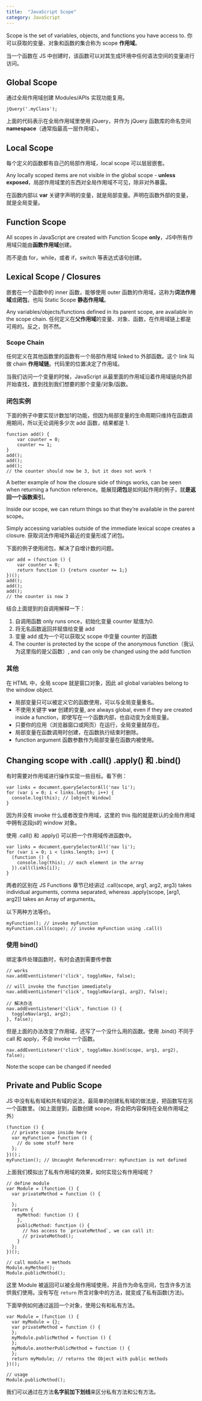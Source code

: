 ```yaml
---
title:  "JavaScript Scope"
category: JavaScript
---
```

Scope is the set of variables, objects, and functions you have access to. 你可以获取的变量、对象和函数的集合称为 scope **作用域**。

当一个函数在 JS 中创建时，该函数可以对其生成环境中任何语法空间的变量进行访问。

## Global Scope

通过全局作用域创建 Modules/APIs 实现功能复用。

    jQuery('.myClass');

上面的代码表示在全局作用域里使用 jQuery，并作为 jQuery 函数库的命名空间 **namespace**（通常指最高一层作用域）。

## Local Scope

每个定义的函数都有自己的局部作用域，local scope 可以层层嵌套。

Any locally scoped items are not visible in the global scope - **unless exposed**，局部作用域里的东西对全局作用域不可见，除非对外暴露。

在函数内部以 **var** 关键字声明的变量，就是局部变量。声明在函数外部的变量，就是全局变量。

<!--more-->

## Function Scope

All scopes in JavaScript are created with Function Scope **only**，JS中所有作用域只能由**函数作用域**创建。

而不是由 for，while，或者 if，switch 等表达式语句创建。

## Lexical Scope / Closures

嵌套在一个函数中的 inner 函数，能够使用 outer 函数的作用域，这称为**词法作用域**或**闭包**，也叫 Static Scope **静态作用域**。

Any variables/objects/functions defined in its parent scope, are available in the scope chain. 任何定义在**父作用域**的变量、对象、函数，在作用域链上都是可用的。反之，则不然。

### Scope Chain

任何定义在其他函数里的函数有一个局部作用域 linked to 外部函数。这个 link 叫做 chain **作用域链**。代码里的位置决定了作用域。

当我们访问一个变量的时候，JavaScript 从最里面的作用域沿着作用域链向外部开始查找，直到找到我们想要的那个变量/对象/函数。

### 闭包实例

下面的例子中要实现计数加1的功能，但因为局部变量的生命周期只维持在函数调用期间，所以无论调用多少次 add 函数，结果都是 1.

    function add() {
        var counter = 0;
        counter += 1;
    }
    add();
    add();
    add();
    // the counter should now be 3, but it does not work !

A better example of how the closure side of things works, can be seen when returning a function reference。能展现**闭包**是如何起作用的例子，就**是返回一个函数索引**。

Inside our scope, we can return things so that they’re available in the parent scope。

Simply accessing variables outside of the immediate lexical scope creates a closure. 获取词法作用域外最近的变量形成了闭包。

下面的例子使用闭包，解决了自增计数的问题。

    var add = (function () {
        var counter = 0;
        return function () {return counter += 1;}
    })();
    add();
    add();
    add();
    // the counter is now 3

结合上面提到的自调用解释一下：

1. 自调用函数 only runs once，初始化变量 counter 赋值为0.
2. 将无名函数返回并赋值给变量 add
3. 变量 add 成为一个可以获取父 scope 中变量 counter 的函数
4. The counter is protected by the scope of the anonymous function（我认为这里指的是父函数）, and can only be changed using the add function

### 其他

在 HTML 中，全局 scope 就是窗口对象，因此 all global variables belong to the window object.

+ 局部变量只可以被定义它的函数使用，可以与全局变量重名。
+ 不使用关键字 **var** 创建的变量, are always global, even if they are created inside a function，即使写在一个函数内部，也自动变为全局变量。
+ 只要你的应用（浏览器窗口或网页）在运行，全局变量就存在。
+ 局部变量在函数调用时创建，在函数执行结束时删除。
+ function argument 函数参数作为局部变量在函数内被使用。

## Changing scope with .call() .apply() 和 .bind()

有时需要对作用域进行操作实现一些目标。看下例：

    var links = document.querySelectorAll('nav li');
    for (var i = 0; i < links.length; i++) {
      console.log(this); // [object Window]
    }

因为并没有 invoke 什么或者改变作用域，这里的 this 指的就是默认的全局作用域中拥有这段js的 window 对象。

使用 .call() 和 .apply() 可以把一个作用域传进函数中。

    var links = document.querySelectorAll('nav li');
    for (var i = 0; i < links.length; i++) {
      (function () {
        console.log(this); // each element in the array
      }).call(links[i]);
    }

两者的区别在 JS Functions 章节已经讲过 .call(scope, arg1, arg2, arg3) takes individual arguments, comma separated, whereas .apply(scope, [arg1, arg2]) takes an Array of arguments。

以下两种方法等价。

    myFunction(); // invoke myFunction
    myFunction.call(scope); // invoke myFunction using .call()

### 使用 bind()

绑定事件处理函数时，有时会遇到需要传参数

    // works
    nav.addEventListener('click', toggleNav, false);

    // will invoke the function immediately
    nav.addEventListener('click', toggleNav(arg1, arg2), false);

    // 解决办法
    nav.addEventListener('click', function () {
      toggleNav(arg1, arg2);
    }, false);

但是上面的办法改变了作用域，还写了一个没什么用的函数。使用 .bind() 不同于 call 和 apply，不会 invoke 一个函数。

    nav.addEventListener('click', toggleNav.bind(scope, arg1, arg2), false);

Note:the scope can be changed if needed

## Private and Public Scope

JS 中没有私有域和共有域的说法，最简单的创建私有域的做法是，把函数写在另一个函数里。（如上面提到，函数创建 scope，将会把内容保持在全局作用域之外）

    (function () {
      // private scope inside here
      var myFunction = function () {
        // do some stuff here
      };
    })()；
    myFunction(); // Uncaught ReferenceError: myFunction is not defined

上面我们模拟出了私有作用域的效果，如何实现公有作用域呢？

    // define module
    var Module = (function () {
      var privateMethod = function () {

      };
      return {
        myMethod: function () {
        },
        publicMethod: function () {
          // has access to `privateMethod`, we can call it:
          // privateMethod();
        }
      };
    })();

    // call module + methods
    Module.myMethod();
    Module.publicMethod();

这里 Module 被返回可以被全局作用域使用，并且作为命名空间，包含许多方法供我们使用。没有写在 `return` 所含对象中的方法，就变成了私有函数(方法)。

下面举例如何通过返回一个对象，使用公有和私有方法。

    var Module = (function () {
      var myModule = {};
      var privateMethod = function () {
      };
      myModule.publicMethod = function () {
      };
      myModule.anotherPublicMethod = function () {
      };
      return myModule; // returns the Object with public methods
    })();

    // usage
    Module.publicMethod();

我们可以通过在方法**名字前加下划线**来区分私有方法和公有方法。
